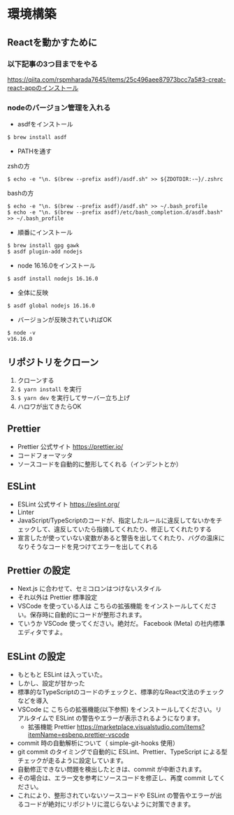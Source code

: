 # 環境構築
## Reactを動かすために
### 以下記事の3つ目までをやる

https://qiita.com/rspmharada7645/items/25c496aee87973bcc7a5#3-creat-react-appのインストール

### nodeのバージョン管理を入れる
- asdfをインストール
```
$ brew install asdf
```

- PATHを通す

zshの方
```
$ echo -e "\n. $(brew --prefix asdf)/asdf.sh" >> ${ZDOTDIR:-~}/.zshrc
```

bashの方
```
$ echo -e "\n. $(brew --prefix asdf)/asdf.sh" >> ~/.bash_profile
$ echo -e "\n. $(brew --prefix asdf)/etc/bash_completion.d/asdf.bash" >> ~/.bash_profile
```

- 順番にインストール
```
$ brew install gpg gawk
$ asdf plugin-add nodejs
```

- node 16.16.0をインストール
```
$ asdf install nodejs 16.16.0
```

- 全体に反映
```
$ asdf global nodejs 16.16.0
```

- バージョンが反映されていればOK
```
$ node -v
v16.16.0
```

## リポジトリをクローン
1. クローンする
2. `$ yarn install` を実行
3. `$ yarn dev` を実行してサーバー立ち上げ
4. ハロワが出てきたらOK

## Prettier
- Prettier 公式サイト https://prettier.io/
- コードフォーマッタ
- ソースコードを自動的に整形してくれる（インデントとか）

## ESLint
- ESLint 公式サイト https://eslint.org/
- Linter
- JavaScript/TypeScriptのコードが、指定したルールに違反してないかをチェックして、違反していたら指摘してくれたり、修正してくれたりする
- 宣言したが使っていない変数があると警告を出してくれたり、バグの温床になりそうなコードを見つけてエラーを出してくれる

## Prettier の設定
- Next.js に合わせて、セミコロンはつけないスタイル
- それ以外は Prettier 標準設定
- VSCode を使っている人は こちらの拡張機能 をインストールしてください。保存時に自動的にコードが整形されます。
- ていうか VSCode 使ってください。絶対だ。 Facebook (Meta) の社内標準エディタですよ。

## ESLint の設定
- もともと ESLint は入っていた。
- しかし、設定が甘かった
- 標準的なTypeScriptのコードのチェックと、標準的なReact文法のチェックなどを導入
- VSCode に こちらの拡張機能(以下参照) をインストールしてください。リアルタイムで ESLint の警告やエラーが表示されるようになります。
  - 拡張機能 Prettier
    https://marketplace.visualstudio.com/items?itemName=esbenp.prettier-vscode
- commit 時の自動解析について（ simple-git-hooks 使用）
- git commit のタイミングで自動的に ESLint、Prettier、TypeScript による型チェックが走るように設定しています。
- 自動修正できない問題を検出したときは、commit が中断されます。
- その場合は、エラー文を参考にソースコードを修正し、再度 commit してください。
- これにより、整形されていないソースコードや ESLint の警告やエラーが出るコードが絶対にリポジトリに混じらないように対策できます。
